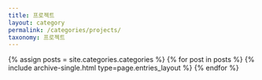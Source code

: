 ```yaml
---
title: 프로젝트
layout: category
permalink: /categories/projects/
taxonomy: 프로젝트
---
```


{% assign posts = site.categories.categories %}
 {% for post in posts %} {% include archive-single.html type=page.entries_layout %} {% endfor %}
